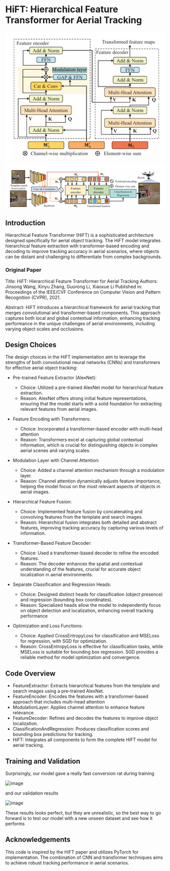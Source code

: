 # HiFT: Hierarchical Feature Transformer for Aerial Tracking

<div align="center">

![img.png](assets/img_1.png)


![img.png](assets/img.png)
</div>

## Introduction

Hierarchical Feature Transformer (HiFT) is a sophisticated architecture designed specifically for aerial object tracking. The HiFT model integrates hierarchical feature extraction with transformer-based encoding and decoding to improve tracking accuracy in aerial scenarios, where objects can be distant and challenging to differentiate from complex backgrounds.

### Original Paper

Title: HiFT: Hierarchical Feature Transformer for Aerial Tracking
Authors: Jinsong Wang, Xinyu Zhang, Guorong Li, Xiaoxue Li
Published in: Proceedings of the IEEE/CVF Conference on Computer Vision and Pattern Recognition (CVPR), 2021.

Abstract: HiFT introduces a hierarchical framework for aerial tracking that merges convolutional and transformer-based components. This approach captures both local and global contextual information, enhancing tracking performance in the unique challenges of aerial environments, including varying object scales and occlusions.

## Design Choices

The design choices in the HiFT implementation aim to leverage the strengths of both convolutional neural networks (CNNs) and transformers for effective aerial object tracking:

 - Pre-trained Feature Extractor (AlexNet):
   - Choice: Utilized a pre-trained AlexNet model for hierarchical feature extraction.
   - Reason: AlexNet offers strong initial feature representations, ensuring that the model starts with a solid foundation for extracting relevant features from aerial images.

 - Feature Encoding with Transformers:
   - Choice: Incorporated a transformer-based encoder with multi-head attention
   - Reason: Transformers excel at capturing global contextual information, which is crucial for distinguishing objects in complex aerial scenes and varying scales.

 - Modulation Layer with Channel Attention:
   - Choice: Added a channel attention mechanism through a modulation layer.
   - Reason: Channel attention dynamically adjusts feature importance, helping the model focus on the most relevant aspects of objects in aerial images.

 - Hierarchical Feature Fusion:
   - Choice: Implemented feature fusion by concatenating and convolving features from the template and search images.
   - Reason: Hierarchical fusion integrates both detailed and abstract features, improving tracking accuracy by capturing various levels of information.

 - Transformer-Based Feature Decoder:
   - Choice: Used a transformer-based decoder to refine the encoded features.
   - Reason: The decoder enhances the spatial and contextual understanding of the features, crucial for accurate object localization in aerial environments.

 - Separate Classification and Regression Heads:
   - Choice: Designed distinct heads for classification (object presence) and regression (bounding box coordinates).
   - Reason: Specialized heads allow the model to independently focus on object detection and localization, enhancing overall tracking performance
 
 - Optimization and Loss Functions:
    - Choice: Applied CrossEntropyLoss for classification and MSELoss for regression, with SGD for optimization.
    - Reason: CrossEntropyLoss is effective for classification tasks, while MSELoss is suitable for bounding box regression. SGD provides a reliable method for model optimization and convergence.

## Code Overview

- FeatureExtractor: Extracts hierarchical features from the template and search images using a pre-trained AlexNet.
- FeatureEncoder: Encodes the features with a transformer-based approach that includes multi-head attention
- ModulationLayer: Applies channel attention to enhance feature relevance.
- FeatureDecoder: Refines and decodes the features to improve object localization.
- ClassificationAndRegression: Produces classification scores and bounding box predictions for tracking.
- HiFT: Integrates all components to form the complete HiFT model for aerial tracking.

## Training and Validation

Surprisingly, our model gave a really fast conversion rat during training

![image](https://github.com/user-attachments/assets/5dcc72a9-08eb-4deb-8790-d867e67d2d86)

and our validation results 

![image](https://github.com/user-attachments/assets/240c454a-7604-430f-ba3c-e2ae827de0d9)

These results looks perfect, but they are unrealistic, so the best way to go forward is to test our model with a new unseen dataset and see how it performs

## Acknowledgements

This code is inspired by the HiFT paper and utilizes PyTorch for implementation. The combination of CNN and transformer techniques aims to achieve robust tracking performance in aerial scenarios.
